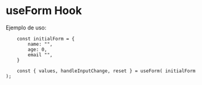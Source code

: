 # useForm Hook

Ejemplo de uso:
```
    const initialForm = {
        name: "",
        age: 0,
        email "",
    }

    const { values, handleInputChange, reset } = useForm( initialForm );

```